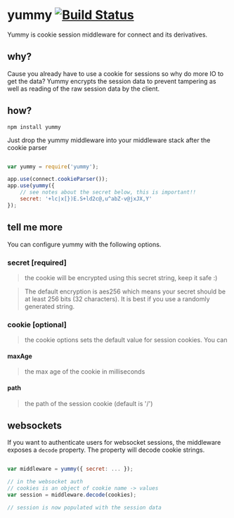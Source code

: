 # yummy [![Build Status](https://secure.travis-ci.org/shtylman/node-yummy.png?branch=master)](http://travis-ci.org/shtylman/node-yummy) #

Yummy is cookie session middleware for connect and its derivatives.

## why?

Cause you already have to use a cookie for sessions so why do more IO to get the data? Yummy encrypts the session data to prevent tampering as well as reading of the raw session data by the client.

## how?

```
npm install yummy
```

Just drop the yummy middleware into your middleware stack after the cookie parser

```javascript

var yummy = require('yummy');

app.use(connect.cookieParser());
app.use(yummy({
    // see notes about the secret below, this is important!!
    secret: '+lc|x[})E.S+ld2c@,u^abZ-v@jxJX,Y'
});
```

## tell me more

You can configure yummy with the following options.

### secret [required]
> the cookie will be encrypted using this secret string, keep it safe :)

> The default encryption is aes256 which means your secret should be at least 256 bits (32 characters). It is best if you use a randomly generated string.

### cookie [optional]
> the cookie options sets the default value for session cookies. You can

#### maxAge
> the max age of the cookie in milliseconds

#### path
> the path of the session cookie (default is '/')

## websockets

If you want to authenticate users for websocket sessions, the middleware exposes a `decode` property. The property will decode cookie strings.

```javascript

var middleware = yummy({ secret: ... });

// in the websocket auth
// cookies is an object of cookie name -> values
var session = middleware.decode(cookies);

// session is now populated with the session data
```

